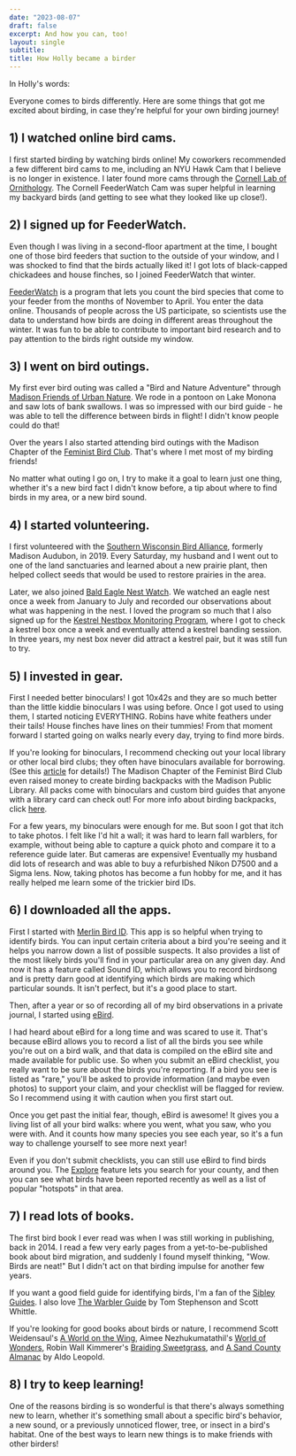 ```yaml
---
date: "2023-08-07"
draft: false
excerpt: And how you can, too!
layout: single
subtitle:
title: How Holly became a birder
---
```

In Holly's words: 

Everyone comes to birds differently. Here are some things that got me excited about birding, in case they're helpful for your own birding journey!

## 1) I watched online bird cams.

I first started birding by watching birds online! My coworkers recommended a few different bird cams to me, including an NYU Hawk Cam that I believe is no longer in existence. I later found more cams through the [Cornell Lab of Ornithology](https://www.allaboutbirds.org/cams/). The Cornell FeederWatch Cam was super helpful in learning my backyard birds (and getting to see what they looked like up close!).

## 2) I signed up for FeederWatch.

Even though I was living in a second-floor apartment at the time, I bought one of those bird feeders that suction to the outside of your window, and I was shocked to find that the birds actually liked it! I got lots of black-capped chickadees and house finches, so I joined FeederWatch that winter.

[FeederWatch](https://feederwatch.org/) is a program that lets you count the bird species that come to your feeder from the months of November to April. You enter the data online. Thousands of people across the US participate, so scientists use the data to understand how birds are doing in different areas throughout the winter. It was fun to be able to contribute to important bird research and to pay attention to the birds right outside my window.

## 3) I went on bird outings.

My first ever bird outing was called a "Bird and Nature Adventure" through [Madison Friends of Urban Nature](https://www.cityofmadison.com/parks/events/bird-nature.cfm). We rode in a pontoon on Lake Monona and saw lots of bank swallows. I was so impressed with our bird guide - he was able to tell the difference between birds in flight! I didn't know people could do that!

Over the years I also started attending bird outings with the Madison Chapter of the [Feminist Bird Club](https://www.feministbirdclub.org/). That's where I met most of my birding friends! 

No matter what outing I go on, I try to make it a goal to learn just one thing, whether it's a new bird fact I didn't know before, a tip about where to find birds in my area, or a new bird sound.

## 4) I started volunteering. 

I first volunteered with the [Southern Wisconsin Bird Alliance](https://swibirds.org/), formerly Madison Audubon, in 2019. Every Saturday, my husband and I went out to one of the land sanctuaries and learned about a new prairie plant, then helped collect seeds that would be used to restore prairies in the area.

Later, we also joined [Bald Eagle Nest Watch](https://swibirds.org/bald-eagle-nest-watch). We watched an eagle nest once a week from January to July and recorded our observations about what was happening in the nest. I loved the program so much that I also signed up for the [Kestrel Nestbox Monitoring Program](https://swibirds.org/kestrels), where I got to check a kestrel box once a week and eventually attend a kestrel banding session. In three years, my nest box never did attract a kestrel pair, but it was still fun to try.

## 5) I invested in gear.

First I needed better binoculars! I got 10x42s and they are so much better than the little kiddie binoculars I was using before. Once I got used to using them, I started noticing EVERYTHING. Robins have white feathers under their tails! House finches have lines on their tummies! From that moment forward I started going on walks nearly every day, trying to find more birds.

If you're looking for binoculars, I recommend checking out your local library or other local bird clubs; they often have binoculars available for borrowing. (See this [article](https://www.audubon.org/news/dont-have-binoculars-go-birding-try-borrowing-pair-library) for details!) The Madison Chapter of the Feminist Bird Club even raised money to create birding backpacks with the Madison Public Library. All packs come with binoculars and custom bird guides that anyone with a library card can check out! For more info about birding backpacks, click [here](https://www.madisonpubliclibrary.org/resources/birding-backpacks-madison-public-library).

For a few years, my binoculars were enough for me. But soon I got that itch to take photos. I felt like I'd hit a wall; it was hard to learn fall warblers, for example, without being able to capture a quick photo and compare it to a reference guide later. But cameras are expensive! Eventually my husband did lots of research and was able to buy a refurbished Nikon D7500 and a Sigma lens. Now, taking photos has become a fun hobby for me, and it has really helped me learn some of the trickier bird IDs. 

## 6) I downloaded all the apps. 

First I started with [Merlin Bird ID](https://merlin.allaboutbirds.org/). This app is so helpful when trying to identify birds. You can input certain criteria about a bird you're seeing and it helps you narrow down a list of possible suspects. It also provides a list of the most likely birds you'll find in your particular area on any given day. And now it  has a feature called Sound ID, which allows you to record birdsong and is pretty darn good at identifying which birds are making which particular sounds. It isn't perfect, but it's a good place to start.

Then, after a year or so of recording all of my bird observations in a private journal, I started using [eBird](https://ebird.org/home).

I had heard about eBird for a long time and was scared to use it. That's because eBird allows you to record a list of all the birds you see while you're out on a bird walk, and that data is compiled on the eBird site and made available for public use. So when you submit an eBird checklist, you really want to be sure about the birds you're reporting. If a bird you see is listed as "rare," you'll be asked to provide information (and maybe even photos) to support your claim, and your checklist will be flagged for review. So I recommend using it with caution when you first start out.

Once you get past the initial fear, though, eBird is awesome! It gives you a living list of all your bird walks: where you went, what you saw, who you were with. And it counts how many species you see each year, so it's a fun way to challenge yourself to see more next year!

Even if you don't submit checklists, you can still use eBird to find birds around you. The [Explore](https://ebird.org/explore) feature lets you search for your county, and then you can see what birds have been reported recently as well as a list of popular "hotspots" in that area.

## 7) I read lots of books.

The first bird book I ever read was when I was still working in publishing, back in 2014. I read a few very early pages from a yet-to-be-published book about bird migration, and suddenly I found myself thinking, "Wow. Birds are neat!" But I didn't act on that birding impulse for another few years.

If you want a good field guide for identifying birds, I'm a fan of the [Sibley Guides](https://www.sibleyguides.com/). I also love [The Warbler Guide](https://press.princeton.edu/books/paperback/9780691154824/the-warbler-guide) by Tom Stephenson and Scott Whittle.

If you're looking for good books about birds or nature, I recommend Scott Weidensaul's [A World on the Wing](https://wwnorton.com/books/9780393608908), Aimee Nezhukumatathil's [World of Wonders](https://milkweed.org/author/aimee-nezhukumatathil), Robin Wall Kimmerer's [Braiding Sweetgrass](https://milkweed.org/book/braiding-sweetgrass), and [A Sand County Almanac](https://www.aldoleopold.org/about/aldo-leopold/sand-county-almanac/) by Aldo Leopold.

## 8) I try to keep learning!

One of the reasons birding is so wonderful is that there's always something new to learn, whether it's something small about a specific bird's behavior, a new sound, or a previously unnoticed flower, tree, or insect in a bird's habitat. One of the best ways to learn new things is to make friends with other birders!